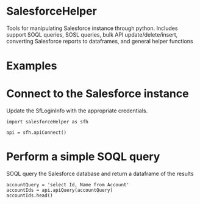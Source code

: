 # SalesforceHelper
Tools for manipulating Salesforce instance through python. Includes support SOQL queries, SOSL queries, bulk API update/delete/insert, converting Salesforce reports to dataframes, and general helper functions

# Examples
# Connect to the Salesforce instance
Update the SfLoginInfo with the appropriate credentials.

```
import salesforceHelper as sfh

api = sfh.apiConnect()
```

# Perform a simple SOQL query
SOQL query the Salesforce database and return a dataframe of the results

```
accountQuery = 'select Id, Name from Account'
accountIds = api.apiQuery(accountQuery)
accountIds.head()
```
